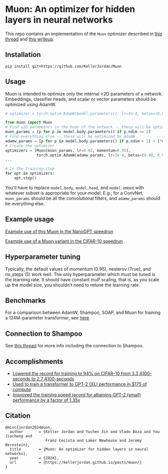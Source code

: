 # Muon: An optimizer for hidden layers in neural networks

This repo contains an implementation of the `Muon` optimizer described in [this thread](https://x.com/kellerjordan0/status/1842300916864844014) and [this writeup](https://kellerjordan.github.io/posts/muon/).

## Installation

```
pip install git+https://github.com/KellerJordan/Muon
```

## Usage

Muon is intended to optimize only the internal ≥2D parameters of a network.
Embeddings, classifier heads, and scalar or vector parameters should be optimized using AdamW.

```python
# optimizer = torch.optim.AdamW(model.parameters(), lr=3e-4, betas=(0.90, 0.95), weight_decay=0.01)

from muon import Muon
# Find ≥2D parameters in the body of the network -- these will be optimized by Muon
muon_params = [p for p in model.body.parameters() if p.ndim >= 2]
# Find everything else -- these will be optimized by AdamW
adamw_params = [p for p in model.body.parameters() if p.ndim < 2] + [*model.head.parameters(), *model.embed.parameters()]
# Create the optimizer
optimizers = [Muon(muon_params, lr=0.02, momentum=0.95),
              torch.optim.AdamW(adamw_params, lr=3e-4, betas=(0.90, 0.95), weight_decay=0.01)]
...

# in the training step
for opt in optimizers:
    opt.step()
```

You'll have to replace `model.body`, `model.head`, and `model.embed` with whatever subset is appropriate for your model.
E.g., for a ConvNet, `muon_params` should be all the convolutional filters, and `adamw_params` should be everything else.

## Example usage

[Example use of this Muon in the NanoGPT speedrun](https://github.com/KellerJordan/modded-nanogpt/blob/d700b8724cbda3e7b1e5bcadbc0957f6ad1738fd/train_gpt.py#L519)

[Example use of a Muon variant in the CIFAR-10 speedrun](https://github.com/KellerJordan/cifar10-airbench/blob/0e6f9614572d7e8e3c259905aebc7196f91d5d79/research/clean_muon.py#L220)

## Hyperparameter tuning

Typically, the default values of momentum (0.95), nesterov (True), and ns_steps (5) work well. The only hyperparameter which must be tuned is the learning rate.
It should have constant muP scaling, that is, as you scale up the model size, you shouldn't need to retune the learning rate.

## Benchmarks

For a comparison between AdamW, Shampoo, SOAP, and Muon for training a 124M-parameter transformer, see [here](https://github.com/KellerJordan/modded-nanogpt/tree/master/records/102924_Optimizers).

## Connection to Shampoo

See [this thread](https://x.com/kellerjordan0/status/1844782418676339059) for more info including the connection to Shampoo.

## Accomplishments

* [Lowered the record for training to 94% on CIFAR-10 from 3.3 A100-seconds to 2.7 A100-seconds](https://github.com/KellerJordan/cifar10-airbench)
* [Used to train a transformer to GPT-2 (XL) performance in $175 of compute](https://x.com/kellerjordan0/status/1850995958697308307)
* [Improved the training speed record for attaining GPT-2 (small) performance by a factor of 1.35x](https://x.com/kellerjordan0/status/1842300916864844014)

## Citation

```
@misc{jordan2024muon,
  author       = {Keller Jordan and Yuchen Jin and Vlado Boza and You Jiacheng and
                  Franz Cecista and Laker Newhouse and Jeremy Bernstein},
  title        = {Muon: An optimizer for hidden layers in neural networks},
  year         = {2024},
  url          = {https://kellerjordan.github.io/posts/muon/}
}
```

